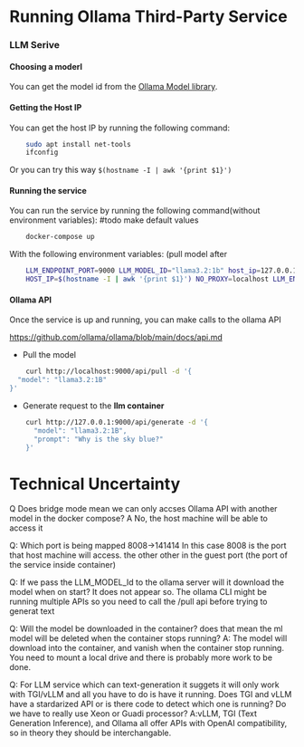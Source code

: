 # Running Ollama Third-Party Service

### LLM Serive
#### Choosing a moderl 
You can get the model id from the [Ollama Model library](https://ollama.com/library).


#### Getting the Host IP
You can get the host IP by running the following command:
```bash
    sudo apt install net-tools
    ifconfig
```

Or you can try this way `$(hostname -I | awk '{print $1}')`

#### Running the service
You can run the service by running the following command(without environment variables): #todo make default values
```bash
    docker-compose up
```

With the following environment variables: (pull model after
```bash
    LLM_ENDPOINT_PORT=9000 LLM_MODEL_ID="llama3.2:1b" host_ip=127.0.0.1 docker-compose up
    HOST_IP=$(hostname -I | awk '{print $1}') NO_PROXY=localhost LLM_ENDPOINT_PORT=9000 LLM_MODEL_ID="llama3.2:1b" docker compose up

```

#### Ollama API
Once the service is up and running, you can make calls to the ollama API

https://github.com/ollama/ollama/blob/main/docs/api.md

- Pull the model 
```bash
    curl http://localhost:9000/api/pull -d '{
  "model": "llama3.2:1B"
}'
```

- Generate request to the **llm container**
```bash
    curl http://127.0.0.1:9000/api/generate -d '{
      "model": "llama3.2:1B",
      "prompt": "Why is the sky blue?"
    }'
```

# Technical Uncertainty
Q Does bridge mode mean we can only accses Ollama API with another model in the docker compose?
A No, the host machine will be able to access it

Q: Which port is being mapped 8008->141414
In this case 8008 is the port that host machine will access. the other other in the guest port (the port of the service inside container)

Q: If we pass the LLM_MODEL_Id to the ollama server will it download the model when on start?
It does not appear so. The ollama CLI might be running multiple APIs so you need to call the /pull api before trying to generat text

Q: Will the model be downloaded in the container? does that mean the ml model will be deleted when the container stops running?
A: The model will download into the container, and vanish when the container stop running. You need to mount a local drive and there is probably more work to be done.

Q: For LLM service which can text-generation it suggets it will only work with TGI/vLLM and all you have to do is have it running. Does TGI and vLLM have a stardarized API or is there code to detect which one is running? Do we have to really use Xeon or Guadi processor?
A:vLLM, TGI (Text Generation Inference), and Ollama all offer APIs with OpenAI compatibility, so in theory they should be interchangable.